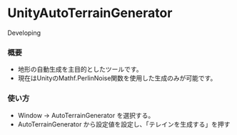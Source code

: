# UnityAutoTerrainGenerator
Developing<br>

### 概要
- 地形の自動生成を主目的としたツールです。<br>
- 現在はUnityのMathf.PerlinNoise関数を使用した生成のみが可能です。

### 使い方
- Window -> AutoTerrainGenerator を選択する。
- AutoTerrainGenerator から設定値を設定し、「テレインを生成する」を押す

